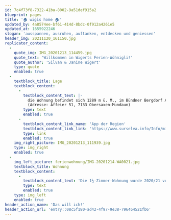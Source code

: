```yaml
---
id: 7c4f73f8-7322-41ba-8002-9a51def915a2
blueprint: pages
title: '🏠 wigis home 🏠'
updated_by: 4a8574ee-bf61-414d-8bdc-0f912a4261e5
updated_at: 1655922246
slogan: 'ausspannen, ausruhen, auftanken, entdecken und geniessen'
header_img: 20211120_161150.jpg
replicator_content:
  -
    quote_img: IMG_20201213_114459.jpg
    quote_text: 'Willkommen in Wigerts Ferien-Wöhnigli!'
    quote_author: 'Silvan & Janine Wigert'
    type: quote
    enabled: true
  -
    textblock_title: Lage
    textblock_content:
      -
        textblock_content_text: |-
          die Wohnung befindet sich 1289 m ü. M., im Bündner Bergdorf Affeier 
          (Adresse: Affeier 51, 7133 Obersaxen-Mundaun)
        type: text
        enabled: true
      -
        textblock_content_link_name: 'App der Region'
        textblock_content_link_link: 'https://www.surselva.info/Info/mia-Surselva-App'
        type: link
        enabled: true
    img_right_picture: IMG_20201213_111939.jpg
    type: img_right
    enabled: true
  -
    img_left_picture: ferienwohnung/IMG-20201214-WA0021.jpg
    textblock_title: Wohnung
    textblock_content:
      -
        textblock_content_text: 'Die 1½-Zimmer-Wohnung wurde 2020/21 vollständig renoviert, sie hat eine Grösse von 26 m2 und eignet sich für einen Aufenthalt von 1 bis 2 Personen.'
        type: text
        enabled: true
    type: img_left
    enabled: true
header_action_name: 'Das will ich!'
header_action_url: 'entry::08c5f180-ad42-4f97-9e38-796464521fb6'
---
```

